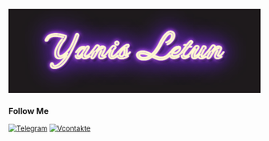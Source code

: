 [![Header](https://github.com/Allseeingeye99/Allseeingeye99/blob/main/assets/download.gif)](https://textdrom.com/gif-neon/gif-neon-animation-text.html)


### Follow Me
[![Telegram](https://img.shields.io/badge/-Telegram-000000?style=for-the-badge&logo=Telegram&logoColor=F4CA16)](https://xn--80affa3aj0al.xn--80asehdb/#/im)
[![Vcontakte](https://img.shields.io/badge/-Vcontakte-000000?style=for-the-badge&logo=VK&logoColor=)](https://vk.com/id530217309)
